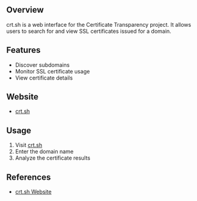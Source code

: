 ## Overview
crt.sh is a web interface for the Certificate Transparency project. It allows users to search for and view SSL certificates issued for a domain.

## Features
- Discover subdomains
- Monitor SSL certificate usage
- View certificate details

## Website
- [crt.sh](https://crt.sh/)

## Usage
1. Visit [crt.sh](https://crt.sh/)
2. Enter the domain name
3. Analyze the certificate results

## References
- [crt.sh Website](https://crt.sh/)

